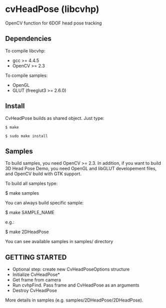 # cvHeadPose (libcvhp) #

OpenCV function for 6DOF head pose tracking

## Dependencies

To compile libcvhp:

 * gcc >= 4.4.5
 * OpenCV >= 2.3

To compile samples:

 * OpenGL
 * GLUT (freeglut3 >= 2.6.0)

## Install

CvHeadPose builds as shared object. Just type:

	$ make

	$ sudo make install 

##  Samples

To build samples, you need OpenCV >= 2.3. In addition,
if you want to build 3D Head Pose Demo, you need
OpenGL and libGLUT developement files, and OpenCV
build with GTK support.

To build all samples type:

 $ make samples

You can always build specific sample:
  
 $ make SAMPLE_NAME

e.g.: 
  
 $ make 2DHeadPose

You can see available samples in samples/ directory

## GETTING STARTED

 * Optional step: create new CvHeadPoseOptions structure
 * Initialize CvHeadPose*
 * Get frame from camera
 * Run cvhpFind. Pass frame and CvHeadPose as an arguments
 * Destroy CvHeadPose

 More details in samples (e.g. samples/2DHeadPose/2DHeadPose).
